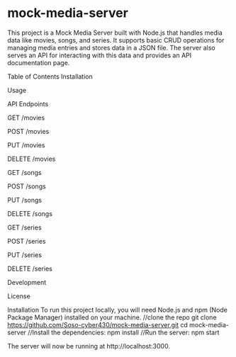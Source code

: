 # mock-media-server
This project is a Mock Media Server built with Node.js that handles media data like movies, songs, and series. It supports basic CRUD operations for managing media entries and stores data in a JSON file. The server also serves an API for interacting with this data and provides an API documentation page.

Table of Contents
Installation

Usage

API Endpoints

GET /movies

POST /movies

PUT /movies

DELETE /movies

GET /songs

POST /songs

PUT /songs

DELETE /songs

GET /series

POST /series

PUT /series

DELETE /series

Development

License

Installation
To run this project locally, you will need Node.js and npm (Node Package Manager) installed on your machine.
//clone the repo
git clone https://github.com/Soso-cyber430/mock-media-server.git
cd mock-media-server
//Install the dependencies:
npm install
//Run the server:
npm start

The server will now be running at http://localhost:3000.


